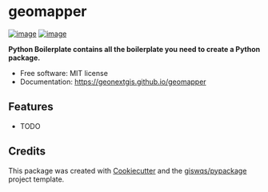 # geomapper


[![image](https://img.shields.io/pypi/v/geomapper.svg)](https://pypi.python.org/pypi/geomapper)
[![image](https://img.shields.io/conda/vn/conda-forge/geomapper.svg)](https://anaconda.org/conda-forge/geomapper)


**Python Boilerplate contains all the boilerplate you need to create a Python package.**


-   Free software: MIT license
-   Documentation: https://geonextgis.github.io/geomapper
    

## Features

-   TODO

## Credits

This package was created with [Cookiecutter](https://github.com/cookiecutter/cookiecutter) and the [giswqs/pypackage](https://github.com/giswqs/pypackage) project template.
